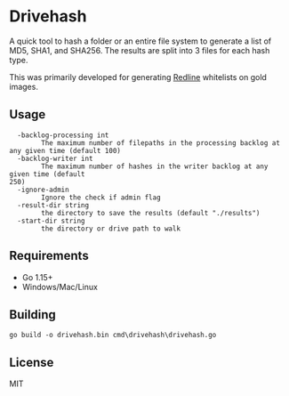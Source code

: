 # Drivehash

A quick tool to hash a folder or an entire file system to generate a list of MD5, SHA1, and SHA256. The results are split into 3 files for each hash type.

This was primarily developed for generating [Redline](https://www.fireeye.com/services/freeware/redline.html) whitelists on gold images.

## Usage

```
  -backlog-processing int
        The maximum number of filepaths in the processing backlog at any given time (default 100)
  -backlog-writer int
        The maximum number of hashes in the writer backlog at any given time (default 
250)
  -ignore-admin
        Ignore the check if admin flag
  -result-dir string
        the directory to save the results (default "./results")
  -start-dir string
        the directory or drive path to walk
```

## Requirements

* Go 1.15+
* Windows/Mac/Linux

## Building

    go build -o drivehash.bin cmd\drivehash\drivehash.go

## License

MIT